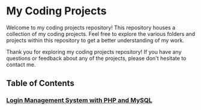 # My Coding Projects

Welcome to my coding projects repository! This repository houses a collection of my coding projects. Feel free to explore the various folders and projects within this repository to get a better understanding of my work.

Thank you for exploring my coding projects repository! If you have any questions or feedback about any of the projects, please don't hesitate to contact me.

## Table of Contents

### [Login Management System with PHP and MySQL](https://github.com/vinstonsalim/projects/tree/main/login-management-system)